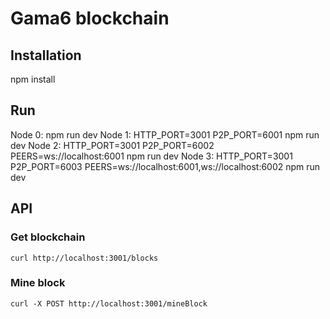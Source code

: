 # Gama6 blockchain

## Installation

npm install

## Run

Node 0: npm run dev
Node 1: HTTP_PORT=3001 P2P_PORT=6001 npm run dev
Node 2: HTTP_PORT=3001 P2P_PORT=6002 PEERS=ws://localhost:6001 npm run dev
Node 3: HTTP_PORT=3001 P2P_PORT=6003 PEERS=ws://localhost:6001,ws://localhost:6002 npm run dev

## API

### Get blockchain

```
curl http://localhost:3001/blocks
```

### Mine block

```
curl -X POST http://localhost:3001/mineBlock
```
